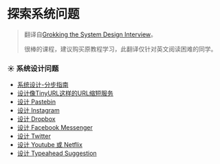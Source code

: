 # 探索系统问题

> 翻译自[Grokking the System Design Interview](https://www.educative.io/courses/grokking-the-system-design-interview)。
>
> 很棒的课程，建议购买原教程学习，此翻译仅针对英文阅读困难的同学。

### ☀ 系统设计问题

* [系统设计-分步指南](xi-tong-she-ji-wen-ti/xi-tong-she-ji-mian-shi-fen-bu-zhi-nan.md)
* [设计像TinyURL这样的URL缩短服务](xi-tong-she-ji-wen-ti/she-ji-xiang-tinyurl-zhe-yang-de-url-suo-duan-fu-wu.md)
* [设计 Pastebin](xi-tong-she-ji-wen-ti/she-ji-pastebin.md)
* [设计 Instagram](xi-tong-she-ji-wen-ti/she-ji-instagram.md)
* [设计 Dropbox](xi-tong-she-ji-wen-ti/she-ji-dropbox.md)
* [设计 Facebook Messenger](xi-tong-she-ji-wen-ti/she-ji-facebook-messenger.md)
* [设计 Twitter](xi-tong-she-ji-wen-ti/she-ji-twitter.md)
* [设计 Youtube 或 Netflix](xi-tong-she-ji-wen-ti/she-ji-youtube-huo-netflix.md)
* [设计 Typeahead Suggestion](xi-tong-she-ji-wen-ti/she-ji-typeahead-suggestion.md)
